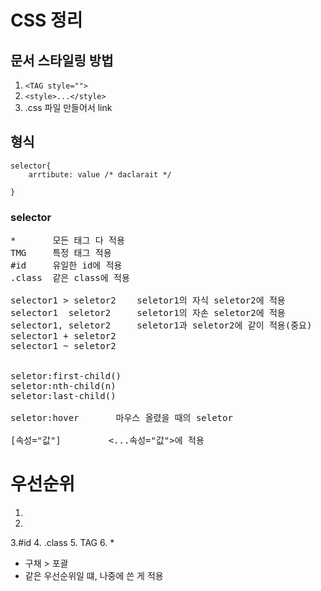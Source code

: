 # CSS 정리
## 문서 스타일링 방법
1. ```<TAG style="">```
2. ```<style>...</style>```
3. .css 파일 만들어서 link

## 형식
```
selector{
    arrtibute: value /* daclarait */

}
```

### selector
<pre>
*       모든 태그 다 적용
TMG     특정 태그 적용
#id     유일한 id에 적용
.class  같은 class에 적용

selector1 > seletor2    seletor1의 자식 seletor2에 적용
selector1  seletor2     seletor1의 자손 seletor2에 적용
selector1, seletor2     seletor1과 seletor2에 같이 적용(중요)
selector1 + seletor2    
selector1 ~ seletor2


seletor:first-child()   
seletor:nth-child(n)
seletor:last-child()

seletor:hover       마우스 올렸을 때의 seletor

[속성="값"]         <...속성="값">에 적용
</pre>

# 우선순위
1.
2.
3.#id
4. .class
5. TAG
6. *
- 구채 > 포괄
- 같은 우선순위일 떄, 나중에 쓴 게 적용